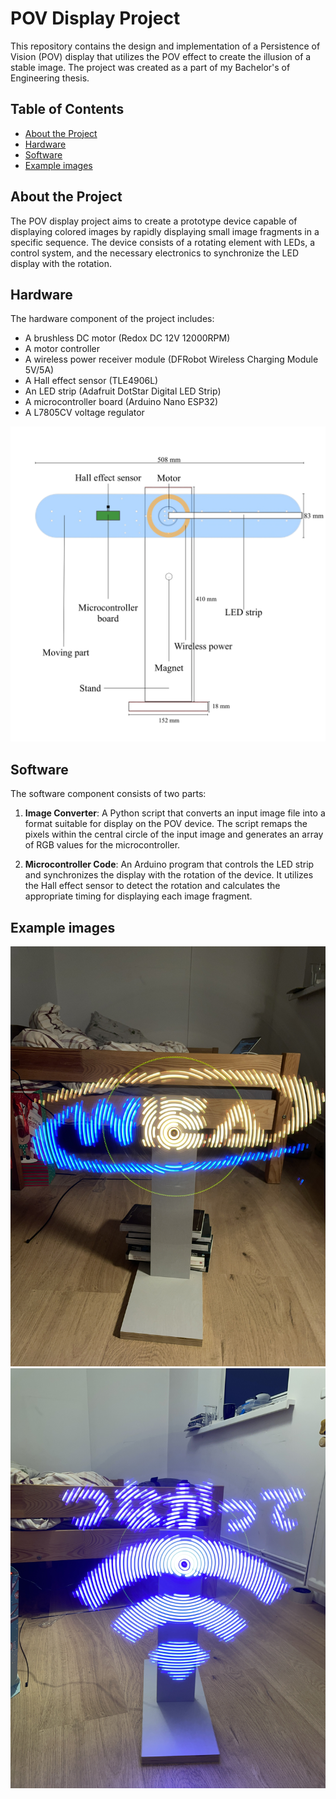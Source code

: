# POV Display Project

This repository contains the design and implementation of a Persistence of Vision (POV) display that utilizes the POV effect to create the illusion of a stable image. The project was created as a part of my Bachelor's of Engineering thesis.

## Table of Contents

- [About the Project](#about-the-project)
- [Hardware](#hardware)
- [Software](#software)
- [Example images](#example-images)

## About the Project

The POV display project aims to create a prototype device capable of displaying colored images by rapidly displaying small image fragments in a specific sequence. The device consists of a rotating element with LEDs, a control system, and the necessary electronics to synchronize the LED display with the rotation.

## Hardware

The hardware component of the project includes:

- A brushless DC motor (Redox DC 12V 12000RPM)
- A motor controller
- A wireless power receiver module (DFRobot Wireless Charging Module 5V/5A)
- A Hall effect sensor (TLE4906L)
- An LED strip (Adafruit DotStar Digital LED Strip)
- A microcontroller board (Arduino Nano ESP32)
- A L7805CV voltage regulator

![display hardware diagram](https://github.com/fchmielewski/POVDisplay/blob/main/diagram.png)

## Software

The software component consists of two parts:

1. **Image Converter**: A Python script that converts an input image file into a format suitable for display on the POV device. The script remaps the pixels within the central circle of the input image and generates an array of RGB values for the microcontroller.

2. **Microcontroller Code**: An Arduino program that controls the LED strip and synchronizes the display with the rotation of the device. It utilizes the Hall effect sensor to detect the rotation and calculates the appropriate timing for displaying each image fragment.

## Example images
![demo image 1](https://github.com/fchmielewski/POVDisplay/blob/main/demo_images/demo1.jpeg)
![demo image 2](https://github.com/fchmielewski/POVDisplay/blob/main/demo_images/demo2.jpeg)
